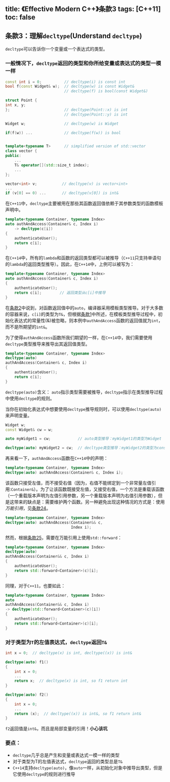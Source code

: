 title: 《Effective Modern C++》条款3
tags: [C++11]
toc: false
---

## 条款3：理解`decltype`(Understand `decltype`)

`decltype`可以告诉你一个变量或一个表达式的类型。

### 一般情况下，`decltype`返回的类型和你所给变量或表达式的类型一模一样

```C++
const int i = 0;          // decltype(i) is const int
bool f(const Widget& w);  // decltype(w) is const Widget&
                          // decltype(f) is bool(const Widget&)

struct Point {
int x, y;
};                        // decltype(Point::x) is int
                          // decltype(Point::y) is int

Widget w;                 // decltype(w) is Widget

if(f(w)) ...              // decltype(f(w)) is bool


template<typename T>      // simplified version of std::vector
class vector {
public:
    ...
    T& operator[](std::size_t index);
    ...
};

vector<int> v;           // decltype(v) is vector<int>
...
if (v[0] == 0) ...       // decltype(v[0]) is int&
```

<!-- more -->

在`C++11`中，`decltype`主要被用在那些其函数返回值依赖于其参数类型的函数模板声明中。

```C++
template<typename Container, typename Index>
auto authAndAccess(Container& c, Index i)
    -> decltype(c[i])
{
    authenticateUser();
    return c[i];
}
```

在`C++14`中，所有的`lambda`和函数的返回类型都可以被推导（`C++11`只支持单语句的`lambda`的返回类型推导）。因此，在`C++14`中，上例可以被写为：

```C++
template<typename Container, typename Index>
auto authAndAccess(Container& c, Index i) 
{
    authenticateUser();
    return c[i];        // 返回类型从c[i]中推导
}
```

在[条款2][Item 2]中说到，对函数返回值中的`auto`，编译器采用模板类型推导。对于大多数的容器来说，`c[i]`的类型为`T&`，但根据[条款1][Item 1]中所述，在模板类型推导过程中，初始化表达式的常量性(&)被忽略，则本例中`authAndAccess`函数的返回值就为`int`，而不是所期望的`int&`。

为了使得`authAndAccess`函数所我们期望的一样，在`C++14`中，我们需要使用`decltype`类型推导来推导出其返回值类型。
```C++
template<typename Container, typename Index>
decltype(auto)
authAndAccess(Container& c, Index i)
{
    authenticateUser();
    return c[i];
}
```

`decltype(auto)`含义：
    `auto`指示类型需要被推导，`decltype`指示在类型推导过程中使用`decltype`的规则。

当你在初始化表达式中想要使用`decltype`推导规则时，可以使用`decltype(auto)`来声明变量。

```C++
Widget w;
const Widget& cw = w;

auto myWidget1 = cw;            // auto类型推导：myWidget1的类型为Widget

decltype(auto) myWidget2 = cw;  // decltype类型推导：myWidget2的类型为const Widget&
```

再来看一下，`authAndAccess`函数在`C++14`中的声明：

```C++
template<typename Container, typename Index>
decltype(auto) authAndAccess(Container& c, Index i);
```

该函数只接受左值，而不接受右值（因为，右值不能绑定到一个非常量左值引用:`Container&`）。为了让该函数既接受左值，又接受右值，一个方法是重载该函数（一个重载版本声明为左值引用参数，另一个重载版本声明为右值引用参数），但是这带来的缺点是：需要维护两个函数。另一种避免出现这种情况的方式是：使用*万能引用*，见[条款24][Item 24]。

```C++
template<typename Container, typename Index>
decltype(auto) authAndAccess(Container&& c,
                             Index i);
```

然而，根据[条款25][Item 25]，需要在万能引用上使用`std::forward`：
```C++
template<typename Container, typename Index>
decltype(auto)
authAndAccess(Container&& c, Index i)
{
    authenticateUser();
    return std::forward<Container>(c)[i];
}
```

同理，对于`C++11`，也要如此：
```C++
template<typename Container, typename Index>
auto
authAndAccess(Container&& c, Index i)
-> decltype(std::forward<Container>(c)[i])
{
    authenticateUser();
    return std::forward<Container>(c)[i];
}
```


### 对于类型为`T`的左值表达式，`decltype`返回`T&`

```C++
int x = 0;  // decltype(x) is int, decltype((x)) is int&

decltype(auto) f1()
{
    int x = 0;
    ...
    return x;  // decltype(x) is int, so f1 return int
}

decltype(auto) f2()
{
    int x = 0;
    ...
    return (x);  // decltype((x)) is int&, so f1 return int&
}
```

`f2`返回值是`int&`，而且是局部变量的引用！**小心该坑**

### 要点：

- `decltype`几乎总是产生和变量或表达式一模一样的类型
- 对于类型为T的左值表达式，`decltype`返回的类型总是`T&`
- `C++14`支持`decltype(auto)`，像`auto`一样，从初始化对象中推导出类型，但是它使用`decltype`的规则进行推导


[Item 1]: /《Effective-Modern-C++》学习笔记1
[Item 2]: /《Effective-Modern-C++》学习笔记2
[Item 24]: /《Effective-Modern-C++》学习笔记24
[Item 25]: /《Effective-Modern-C++》学习笔记25
